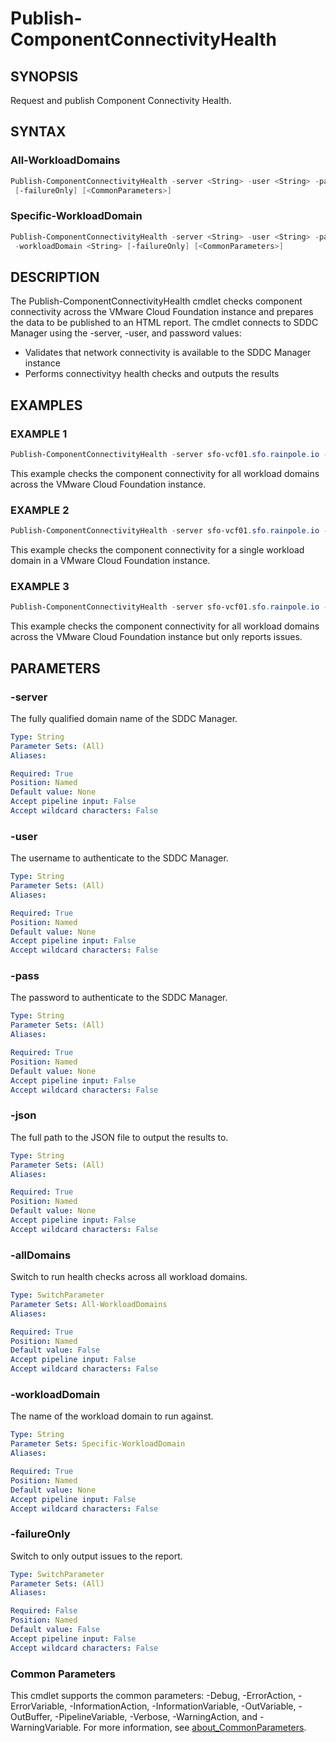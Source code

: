 # Publish-ComponentConnectivityHealth

## SYNOPSIS

Request and publish Component Connectivity Health.

## SYNTAX

### All-WorkloadDomains

```powershell
Publish-ComponentConnectivityHealth -server <String> -user <String> -pass <String> -json <String> [-allDomains]
 [-failureOnly] [<CommonParameters>]
```

### Specific-WorkloadDomain

```powershell
Publish-ComponentConnectivityHealth -server <String> -user <String> -pass <String> -json <String>
 -workloadDomain <String> [-failureOnly] [<CommonParameters>]
```

## DESCRIPTION

The Publish-ComponentConnectivityHealth cmdlet checks component connectivity across the VMware Cloud Foundation
instance and prepares the data to be published to an HTML report.
The cmdlet connects to SDDC Manager using the
-server, -user, and password values:

- Validates that network connectivity is available to the SDDC Manager instance
- Performs connectivityy health checks and outputs the results

## EXAMPLES

### EXAMPLE 1

```powershell
Publish-ComponentConnectivityHealth -server sfo-vcf01.sfo.rainpole.io -user admin@local -pass VMw@re1!VMw@re1! -allDomains
```

This example checks the component connectivity for all workload domains across the VMware Cloud Foundation instance.

### EXAMPLE 2

```powershell
Publish-ComponentConnectivityHealth -server sfo-vcf01.sfo.rainpole.io -user admin@local -pass VMw@re1!VMw@re1! -workloadDomain sfo-w01
```

This example checks the component connectivity for a single workload domain in a VMware Cloud Foundation instance.

### EXAMPLE 3

```powershell
Publish-ComponentConnectivityHealth -server sfo-vcf01.sfo.rainpole.io -user admin@local -pass VMw@re1!VMw@re1! -allDomains -failureOnly
```

This example checks the component connectivity for all workload domains across the VMware Cloud Foundation instance but only reports issues.

## PARAMETERS

### -server

The fully qualified domain name of the SDDC Manager.

```yaml
Type: String
Parameter Sets: (All)
Aliases:

Required: True
Position: Named
Default value: None
Accept pipeline input: False
Accept wildcard characters: False
```

### -user

The username to authenticate to the SDDC Manager.

```yaml
Type: String
Parameter Sets: (All)
Aliases:

Required: True
Position: Named
Default value: None
Accept pipeline input: False
Accept wildcard characters: False
```

### -pass

The password to authenticate to the SDDC Manager.

```yaml
Type: String
Parameter Sets: (All)
Aliases:

Required: True
Position: Named
Default value: None
Accept pipeline input: False
Accept wildcard characters: False
```

### -json

The full path to the JSON file to output the results to.

```yaml
Type: String
Parameter Sets: (All)
Aliases:

Required: True
Position: Named
Default value: None
Accept pipeline input: False
Accept wildcard characters: False
```

### -allDomains

Switch to run health checks across all workload domains.

```yaml
Type: SwitchParameter
Parameter Sets: All-WorkloadDomains
Aliases:

Required: True
Position: Named
Default value: False
Accept pipeline input: False
Accept wildcard characters: False
```

### -workloadDomain

The name of the workload domain to run against.

```yaml
Type: String
Parameter Sets: Specific-WorkloadDomain
Aliases:

Required: True
Position: Named
Default value: None
Accept pipeline input: False
Accept wildcard characters: False
```

### -failureOnly

Switch to only output issues to the report.

```yaml
Type: SwitchParameter
Parameter Sets: (All)
Aliases:

Required: False
Position: Named
Default value: False
Accept pipeline input: False
Accept wildcard characters: False
```

### Common Parameters

This cmdlet supports the common parameters: -Debug, -ErrorAction, -ErrorVariable, -InformationAction, -InformationVariable, -OutVariable, -OutBuffer, -PipelineVariable, -Verbose, -WarningAction, and -WarningVariable. For more information, see [about_CommonParameters](http://go.microsoft.com/fwlink/?LinkID=113216).
